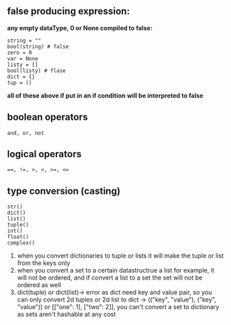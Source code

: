 ## false producing expression:
**any empty dataType, 0 or None compiled to false:**
```
string = ""
bool(string) # false
zero = 0
var = None
listy = []
bool(listy) # flase
dict = {}
tup = ()
```
**all of these above if put in an if condition**
**will be interpreted to false**
## boolean operators
```
and, or, not
```
## logical operators
```
==, !=, >, <, >=, <=
```
## type conversion (casting)
```
str()
dict()
list() 
tuple()
int()
float()
complex()
```
1. when you convert dictionaries to tuple or lists it will make the tuple or list from the keys only
2. when you convert a set to a certain datastructrue a list for
example, it will not be ordered, and if convert a list to a set the set will not be ordered as well 
3. dict(tuple) or dict(list)-> error as dict need key and value pair, so you can only convert 2d tuples or 2d list to dict -> (("key", "value"), ("key", "value"))
or [["one": 1], ["two": 2]], you can't convert a set to dictionary as sets aren't hashable at any cost
